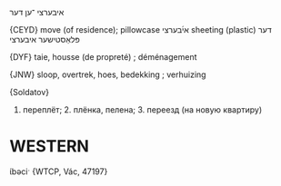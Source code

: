 איבערצי
־ען
דער

{CEYD}
move (of residence); pillowcase אי֜בערצי
sheeting (plastic) דער פּלאַסטישער איבערצי

{DYF}
taie, housse (de propreté) ; déménagement

{JNW}
sloop, overtrek, hoes, bedekking ; verhuizing

{Soldatov}
1. переплёт; 2. плёнка, пелена; 3. переезд (на новую квартиру)

WESTERN
========

ɩ́bəciˑ {WTCP, Vác, 47197}
